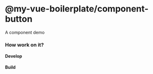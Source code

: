 # @my-vue-boilerplate/component-button

A component demo

### How work on it?

#### Develop

#### Build